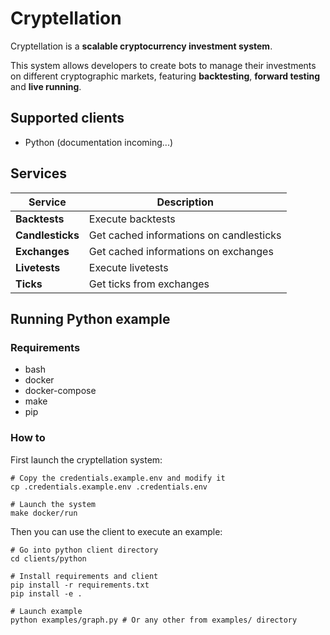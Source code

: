 # Cryptellation

Cryptellation is a **scalable cryptocurrency investment system**.

This system allows developers to create bots to manage their investments on 
different cryptographic markets, featuring **backtesting**, **forward testing** and 
**live running**.

## Supported clients

* Python (documentation incoming...)

## Services 

| Service          | Description                             |
| ---------------- | --------------------------------------- |
| **Backtests**    | Execute backtests                       |
| **Candlesticks** | Get cached informations on candlesticks |
| **Exchanges**    | Get cached informations on exchanges    |
| **Livetests**    | Execute livetests                       |
| **Ticks**        | Get ticks from exchanges                |


## Running Python example

### Requirements

* bash
* docker
* docker-compose
* make
* pip

### How to

First launch the cryptellation system:

    # Copy the credentials.example.env and modify it
    cp .credentials.example.env .credentials.env

    # Launch the system
    make docker/run

Then you can use the client to execute an example:

    # Go into python client directory 
    cd clients/python

    # Install requirements and client
    pip install -r requirements.txt
    pip install -e .

    # Launch example
    python examples/graph.py # Or any other from examples/ directory
